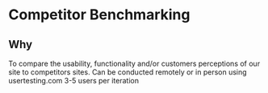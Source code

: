 # Competitor Benchmarking

## Why
To compare the usability, functionality and/or customers perceptions of our site to competitors sites.
Can be conducted remotely or in person using usertesting.com
3-5 users per iteration
